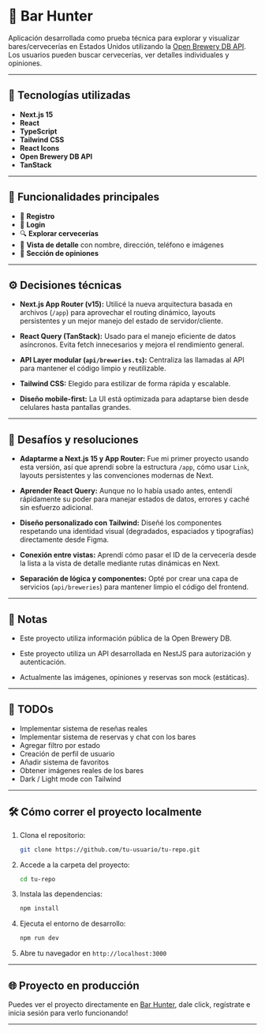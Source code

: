 # 🍻 Bar Hunter 
Aplicación desarrollada como prueba técnica para explorar y visualizar bares/cervecerías en Estados Unidos utilizando la [Open Brewery DB API](https://www.openbrewerydb.org/). Los usuarios pueden buscar cervecerías, ver detalles individuales y opiniones.

---

## 🚀 Tecnologías utilizadas

- **Next.js 15**
- **React**
- **TypeScript**
- **Tailwind CSS**
- **React Icons**
- **Open Brewery DB API**
- **TanStack**

---

## 🎯 Funcionalidades principales

- 👤 **Registro**
- 🔐 **Login**
- 🔍 **Explorar cervecerías**
- 🏪 **Vista de detalle** con nombre, dirección, teléfono e imágenes
- 💬 **Sección de opiniones**

---

## ⚙️ Decisiones técnicas

- **Next.js App Router (v15):** Utilicé la nueva arquitectura basada en archivos (`/app`) para aprovechar el routing dinámico, layouts persistentes y un mejor manejo del estado de servidor/cliente.

- **React Query (TanStack):** Usado para el manejo eficiente de datos asíncronos. Evita fetch innecesarios y mejora el rendimiento general.

- **API Layer modular (`api/breweries.ts`):** Centraliza las llamadas al API para mantener el código limpio y reutilizable.

- **Tailwind CSS:** Elegido para estilizar de forma rápida y escalable.

- **Diseño mobile-first:** La UI está optimizada para adaptarse bien desde celulares hasta pantallas grandes.

---
## 🧩 Desafíos y resoluciones

- **Adaptarme a Next.js 15 y App Router:** Fue mi primer proyecto usando esta versión, así que aprendí sobre la estructura `/app`, cómo usar `Link`, layouts persistentes y las convenciones modernas de Next.

- **Aprender React Query:** Aunque no lo había usado antes, entendí rápidamente su poder para manejar estados de datos, errores y caché sin esfuerzo adicional.

- **Diseño personalizado con Tailwind:** Diseñé los componentes respetando una identidad visual (degradados, espaciados y tipografías) directamente desde Figma.

- **Conexión entre vistas:** Aprendí cómo pasar el ID de la cervecería desde la lista a la vista de detalle mediante rutas dinámicas en Next.

- **Separación de lógica y componentes:** Opté por crear una capa de servicios (`api/breweries`) para mantener limpio el código del frontend.

---

## 📝 Notas

- Este proyecto utiliza información pública de la Open Brewery DB.

- Este proyecto utiliza un API desarrollada en NestJS para autorización y autenticación.

- Actualmente las imágenes, opiniones y reservas son mock (estáticas).

---

## 📌 TODOs

- Implementar sistema de reseñas reales
- Implementar sistema de reservas y chat con los bares
- Agregar filtro por estado
- Creación de perfil de usuario
- Añadir sistema de favoritos
- Obtener imágenes reales de los bares
- Dark / Light mode con Tailwind

---

## 🛠️ Cómo correr el proyecto localmente

1. Clona el repositorio:

   ```bash
   git clone https://github.com/tu-usuario/tu-repo.git
   ```

2. Accede a la carpeta del proyecto:

   ```bash
   cd tu-repo
   ```

3. Instala las dependencias:

   ```bash
   npm install
   ```

4. Ejecuta el entorno de desarrollo:

   ```bash
   npm run dev
   ```

5. Abre tu navegador en `http://localhost:3000`

---

## 🌐 Proyecto en producción

Puedes ver el proyecto directamente en [Bar Hunter](https://bar-hunter-app.vercel.app/), dale click, regístrate e inicia sesión para verlo funcionando!

---
